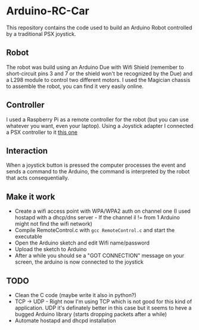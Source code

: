 Arduino-RC-Car
==============

This repository contains the code used to build an Arduino Robot controlled by a traditional PSX joystick.

Robot
-----

The robot was build using an Arduino Due with Wifi Shield (remember to short-circuit pins 3 and 7 or the shield won't be recognized by the Due) and a L298 module to control two different motors.
I used the Magician chassis to assemble the robot, you can find it very easily online.


Controller
----------

I used a Raspberry Pi as a remote controller for the robot (but you can use whatever you want, even your laptop). Using a Joystick adapter I connected a PSX controller to it [this one](http://www.dx.com/p/ps2-game-controller-to-pc-usb-converter-789)

Interaction
-----------

When a joystick button is pressed the computer processes the event and sends a command to the Arduino, the command is interpreted by the robot that acts consequentially.


Make it work
------------

- Create a wifi access point with WPA/WPA2 auth on channel one (I used hostapd with a dhcp/dns server - If the channel il != from 1 Arduino might not find the wifi network)
- Compile RemoteControl.c with `gcc RemoteControl.c` and start the executable
- Open the Arduino sketch and edit Wifi name/password
- Upload the sketch to Arduino
- After a while you should se a "GOT CONNECTION" message on your screen, the arduino is now connected to the joystick

TODO
----

* Clean the C code (maybe write it also in python?)
* TCP -> UDP - Right now I'm using TCP which is not good for this kind of application. UDP it's definately better in this case but it seems to heve a bugged Arduino library (starts dropping packets after a while)
* Automate hostapd and dhcpd installation

